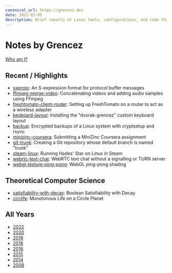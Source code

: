 ```yaml
---
canonical_url: https://grencez.dev
date: 2021-01-05
description: Brief reports of Linux tools, configurations, and code that worked for me at some point.
---
```


# Notes by Grencez

[Who am I?](about.md)

## Recent / Highlights

* [sxproto](2022/sxproto-20220122/index.md): An S-expression format for protocol buffer messages
* [ffmpeg-merge-video](2020/ffmpeg-merge-video-20201122.md): Concatenating videos and adding audio samples using FFmpeg
* [freshtomato-client-router](2020/freshtomato-client-router-20201025.md): Setting up FreshTomato on a router to act as a wireless adapter
* [keyboard-layout](2020/keyboard-layout-20201022/index.md): Installing the "dvorak-grencez" custom keyboard layout
* [backup](2020/backup-20201018/index.md): Encrypted backups of a Linux system with cryptsetup and rsync
* [minizinc-coursera](2020/minizinc-coursera-20200927.md): Submitting a MiniZinc Coursera assignment
* [git-trunk](2020/git-trunk-20200914.md): Creating a Git repository whose default branch is named "trunk"
* [steam-linux](2020/steam-linux-20200906.md): Running Hades' Star on Linux in Steam
* [webrtc-text-chat](2020/webrtc-text-chat-20200614/index.md): WebRTC text chat without a signalling or TURN server
* [webgl-texture-ping-pong](2020/webgl-texture-ping-pong-20200607/index.md): WebGL ping-pong shading

## Theoretical Computer Science

* [satisfiability-with-decay](2020/satisfiability-with-decay-20200621.md): Boolean Satisfiability with Decay
* [circlife](2019/circlife-20190310/index.md): Monotonous Life on a Circle Planet

## All Years

* [2022](2022/index.md)
* [2020](2020/index.md)
* [2019](2019/index.md)
* [2018](2018/index.md)
* [2016](2016/index.md)
* [2015](2015/index.md)
* [2014](2014/index.md)
* [2008](2008/index.md)

